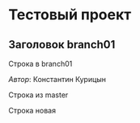 ﻿# Тестовый проект

## Заголовок branch01
Строка в branch01

*Автор*: Константин Курицын

Строка из master

Строка новая
